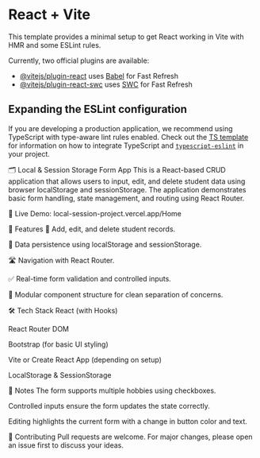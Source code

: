 # React + Vite

This template provides a minimal setup to get React working in Vite with HMR and some ESLint rules.

Currently, two official plugins are available:

- [@vitejs/plugin-react](https://github.com/vitejs/vite-plugin-react/blob/main/packages/plugin-react) uses [Babel](https://babeljs.io/) for Fast Refresh
- [@vitejs/plugin-react-swc](https://github.com/vitejs/vite-plugin-react/blob/main/packages/plugin-react-swc) uses [SWC](https://swc.rs/) for Fast Refresh

## Expanding the ESLint configuration

If you are developing a production application, we recommend using TypeScript with type-aware lint rules enabled. Check out the [TS template](https://github.com/vitejs/vite/tree/main/packages/create-vite/template-react-ts) for information on how to integrate TypeScript and [`typescript-eslint`](https://typescript-eslint.io) in your project.

🗂️ Local & Session Storage Form App
This is a React-based CRUD application that allows users to input, edit, and delete student data using browser localStorage and sessionStorage. The application demonstrates basic form handling, state management, and routing using React Router.

🔗 Live Demo: local-session-project.vercel.app/Home

🚀 Features
🔄 Add, edit, and delete student records.

🧠 Data persistence using localStorage and sessionStorage.

🛣️ Navigation with React Router.

✅ Real-time form validation and controlled inputs.

🧩 Modular component structure for clean separation of concerns.

🛠️ Tech Stack
React (with Hooks)

React Router DOM

Bootstrap (for basic UI styling)

Vite or Create React App (depending on setup)

LocalStorage & SessionStorage


📌 Notes
The form supports multiple hobbies using checkboxes.

Controlled inputs ensure the form updates the state correctly.

Editing highlights the current form with a change in button color and text.

🤝 Contributing
Pull requests are welcome. For major changes, please open an issue first to discuss your ideas.
